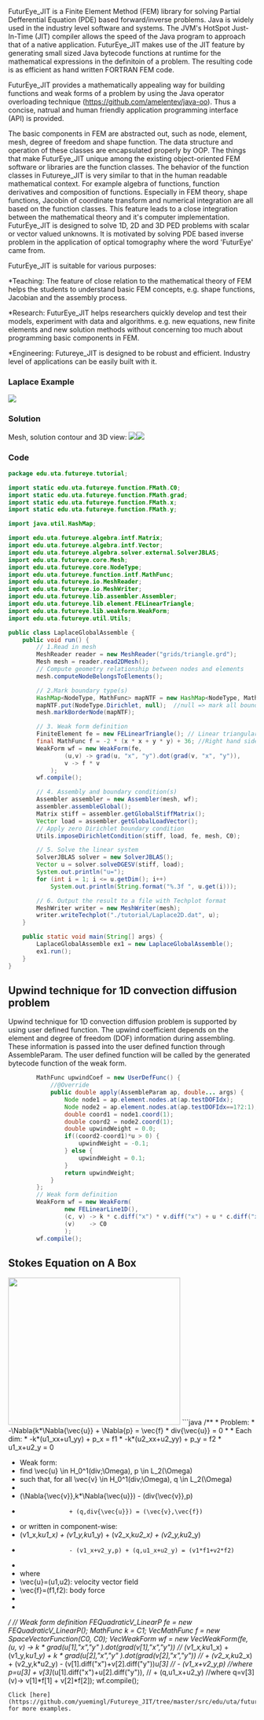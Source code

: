 FuturEye_JIT is a Finite Element Method (FEM) library for solving Partial Defferential Equation (PDE) based forward/inverse problems. Java is widely used in the industry level software and systems. The JVM's HotSpot Just-In-Time (JIT) compiler allows the speed of the Java program to approach that of a native application. FuturEye_JIT makes use of the JIT feature by generating small sized Java bytecode functions at runtime for the mathematical expressions in the definitoin of a problem. The resulting code is as efficient as hand written FORTRAN FEM code.

FuturEye_JIT provides a mathematically appealing way for building functions and weak forms of a problem by using the Java operator overloading technique (https://github.com/amelentev/java-oo). Thus a concise, natrual and human friendly application programming interface (API) is provided. 

The basic components in FEM are abstracted out, such as node, element, mesh, degree of freedom and shape function. The data structure and operation of these classes are encapsulated properly by OOP. The things that make FuturEye_JIT unique among the existing object-oriented FEM software or libraries are the function classes. The behavior of the function classes in Futureye_JIT is very similar to that in the human readable mathematical context. For example algebra of functions, function derivatives and composition of functions. Especially in FEM theory, shape functions, Jacobin of coordinate transform and numerical integration are all based on the function classes. This feature leads to a close integration between the mathematical theory and it's computer implementation. FuturEye_JIT is designed to solve 1D, 2D and 3D PED problems with scalar or vector valued unknowns. It is motivated by solving PDE based inverse problem in the application of optical tomography where the word 'FuturEye' came from.

FuturEye_JIT is suitable for various purposes:

*Teaching: The feature of close relation to the mathematical theory of FEM helps the students to understand basic FEM concepts, e.g. shape functions, Jacobian and the assembly process.

*Research: FuturEye_JIT helps researchers quickly develop and test their models, experiment with data and algorithms. e.g. new equations, new finite elements and new solution methods without concerning too much about programming basic components in FEM.

*Engineering: Futureye_JIT is designed to be robust and efficient. Industry level of applications can be easily built with it. 

### Laplace Example ###
<img src='https://lh6.googleusercontent.com/_Cil2MFH7iLM/TN19jeWDEdI/AAAAAAAAABg/WI64bT_jUAY/s800/FutureEyeFirstTest2.png.jpg' />

### Solution ###
Mesh, solution contour and 3D view:
<img src='https://lh5.googleusercontent.com/_Cil2MFH7iLM/TN19jH3fdUI/AAAAAAAAABc/bjKllifWW0g/s288/FutureEyeFirstTest.png.jpg' /><img src='https://lh3.googleusercontent.com/_Cil2MFH7iLM/TN19j0Dy4pI/AAAAAAAAABk/OTdlyX_Paio/s288/FutureEyeFirstTest3D.png.jpg' />

### Code ###

```java
package edu.uta.futureye.tutorial;

import static edu.uta.futureye.function.FMath.C0;
import static edu.uta.futureye.function.FMath.grad;
import static edu.uta.futureye.function.FMath.x;
import static edu.uta.futureye.function.FMath.y;

import java.util.HashMap;

import edu.uta.futureye.algebra.intf.Matrix;
import edu.uta.futureye.algebra.intf.Vector;
import edu.uta.futureye.algebra.solver.external.SolverJBLAS;
import edu.uta.futureye.core.Mesh;
import edu.uta.futureye.core.NodeType;
import edu.uta.futureye.function.intf.MathFunc;
import edu.uta.futureye.io.MeshReader;
import edu.uta.futureye.io.MeshWriter;
import edu.uta.futureye.lib.assembler.Assembler;
import edu.uta.futureye.lib.element.FELinearTriangle;
import edu.uta.futureye.lib.weakform.WeakForm;
import edu.uta.futureye.util.Utils;

public class LaplaceGlobalAssemble {
	public void run() {
		// 1.Read in mesh
		MeshReader reader = new MeshReader("grids/triangle.grd");
		Mesh mesh = reader.read2DMesh();
		// Compute geometry relationship between nodes and elements
		mesh.computeNodeBelongsToElements();

		// 2.Mark boundary type(s)
		HashMap<NodeType, MathFunc> mapNTF = new HashMap<NodeType, MathFunc>();
		mapNTF.put(NodeType.Dirichlet, null);  //null => mark all boundary nodes
		mesh.markBorderNode(mapNTF);

		// 3. Weak form definition
		FiniteElement fe = new FELinearTriangle(); // Linear triangular finite element
		final MathFunc f = -2 * (x * x + y * y) + 36; //Right hand side (RHS)
		WeakForm wf = new WeakForm(fe,
				(u,v) -> grad(u, "x", "y").dot(grad(v, "x", "y")), 
				v -> f * v
			);
		wf.compile();

		// 4. Assembly and boundary condition(s)
		Assembler assembler = new Assembler(mesh, wf);
		assembler.assembleGlobal();
		Matrix stiff = assembler.getGlobalStiffMatrix();
		Vector load = assembler.getGlobalLoadVector();
		// Apply zero Dirichlet boundary condition
		Utils.imposeDirichletCondition(stiff, load, fe, mesh, C0);

		// 5. Solve the linear system
		SolverJBLAS solver = new SolverJBLAS();
		Vector u = solver.solveDGESV(stiff, load);
		System.out.println("u=");
		for (int i = 1; i <= u.getDim(); i++)
			System.out.println(String.format("%.3f ", u.get(i)));

		// 6. Output the result to a file with Techplot format
		MeshWriter writer = new MeshWriter(mesh);
		writer.writeTechplot("./tutorial/Laplace2D.dat", u);
	}

	public static void main(String[] args) {
		LaplaceGlobalAssemble ex1 = new LaplaceGlobalAssemble();
		ex1.run();
	}
}
```

## Upwind technique for 1D convection diffusion problem ##
Upwind technique for 1D convection diffusion problem is supported by using user defined function. The upwind coefficient depends on the element and degree of freedom (DOF) information during assembling. These information is passed into the user defined function through AssembleParam. The user defined function will be called by the generated bytecode function of the weak form. 

```java
		MathFunc upwindCoef = new UserDefFunc() {
			//@Override
			public double apply(AssembleParam ap, double... args) {
				Node node1 = ap.element.nodes.at(ap.testDOFIdx);
				Node node2 = ap.element.nodes.at(ap.testDOFIdx==1?2:1);
				double coord1 = node1.coord(1);
				double coord2 = node2.coord(1);
				double upwindWeight = 0.0;
				if((coord2-coord1)*u > 0) {
					upwindWeight = -0.1;
				} else {
					upwindWeight = 0.1;
				}
				return upwindWeight;
			}
		};
		// Weak form definition
		WeakForm wf = new WeakForm(
				new FELinearLine1D(),
				(c, v) -> k * c.diff("x") * v.diff("x") + u * c.diff("x") * (v + upwindCoef),
				(v)    -> C0
				);
		wf.compile();

```

## Stokes Equation on A Box ##
<img src='https://github.com/yuemingl/Futureye_JIT/blob/master/images/Ex10_StokesBoxTirQuad.png' width=350 height=300 />
```java
/**
 * Problem:
 *   -\Nabla{k*\Nabla{\vec{u}} + \Nabla{p} = \vec{f}
 *   div{\vec{u}} = 0
 * 
 * Each dim:
 *   -k*(u1_xx+u1_yy) + p_x = f1
 *   -k*(u2_xx+u2_yy) + p_y = f2
 *   u1_x+u2_y              = 0

 * Weak form:
 *   find \vec{u} \in H_0^1(div;\Omega), p \in L_2(\Omega)
 *   such that, for all \vec{v} \in H_0^1(div;\Omega), q \in L_2(\Omega)
 *   
 *   (\Nabla{\vec{v}},k*\Nabla{\vec{u}}) - (div{\vec{v}},p) 
 *                   + (q,div{\vec{u}}) = (\vec{v},\vec{f})
 * or written in component-wise:
 *   (v1_x,k*u1_x) + (v1_y,k*u1_y) + (v2_x,k*u2_x) + (v2_y,k*u2_y) 
 *                   - (v1_x+v2_y,p) + (q,u1_x+u2_y) = (v1*f1+v2*f2)      
 *
 * where
 *   \vec{u}=(u1,u2): velocity vector field    
 *   \vec{f}=(f1,f2): body force
 *   
 *
 */
 		// Weak form definition
		FEQuadraticV_LinearP fe = new FEQuadraticV_LinearP();
		MathFunc k = C1;
		VecMathFunc f = new SpaceVectorFunction(C0, C0);
		VecWeakForm wf = new VecWeakForm(fe,
				(u, v) -> k * grad(u[1],"x","y" ).dot(grad(v[1],"x","y")) //   (v1_x,k*u1_x) + (v1_y,k*u1_y)
						+ k * grad(u[2],"x","y" ).dot(grad(v[2],"x","y")) // + (v2_x,k*u2_x) + (v2_y,k*u2_y) 
						- (v[1].diff("x")+v[2].diff("y"))*u[3]            // - (v1_x+v2_y,p) //where p=u[3]
						+ v[3]*(u[1].diff("x")+u[2].diff("y")),           // + (q,u1_x+u2_y) //where q=v[3]
				(v)-> v[1]*f[1] + v[2]*f[2]);
		wf.compile();
 ```
Click [here](https://github.com/yuemingl/Futureye_JIT/tree/master/src/edu/uta/futureye/tutorial) for more examples.
